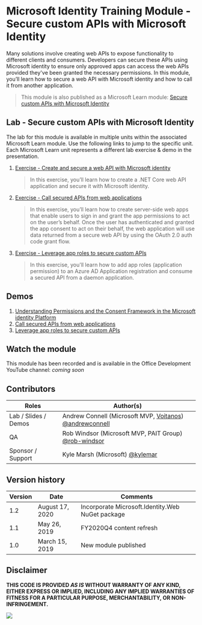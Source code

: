# Microsoft Identity Training Module - Secure custom APIs with Microsoft Identity

Many solutions involve creating web APIs to expose functionality to different clients and consumers. Developers can secure these APIs using Microsoft identity to ensure only approved apps can access the web APIs provided they've been granted the necessary permissions. In this module, you’ll learn how to secure a web API with Microsoft identity and how to call it from another application.

> This module is also published as a Microsoft Learn module: [Secure custom APIs with Microsoft Identity](https://docs.microsoft.com/learn/modules/identity-secure-custom-api)

## Lab - Secure custom APIs with Microsoft Identity

The lab for this module is available in multiple units within the associated Microsoft Learn module. Use the following links to jump to the specific unit. Each Microsoft Learn unit represents a different lab exercise & demo in the presentation.

1. [Exercise - Create and secure a web API with Microsoft identity](https://docs.microsoft.com/learn/modules/identity-secure-custom-api/3-exercise-secure-api-microsoft-identity)

    > In this exercise, you’ll learn how to create a .NET Core web API application and secure it with Microsoft identity.

1. [Exercise - Call secured APIs from web applications](https://docs.microsoft.com/en-us/learn/modules/identity-secure-custom-api/5-exercise-call-secured-apis-web-apps)

    > In this exercise, you’ll learn how to create server-side web apps that enable users to sign in and grant the app permissions to act on the user’s behalf. Once the user has authenticated and granted the app consent to act on their behalf, the web application will use data returned from a secure web API by using the OAuth 2.0 auth code grant flow.

1. [Exercise - Leverage app roles to secure custom APIs](https://docs.microsoft.com/en-us/learn/modules/identity-secure-custom-api/7-exercise-call-secured-apis-daemon-apps)

    > In this exercise, you'll learn how to add app roles (application permission) to an Azure AD Application registration and consume a secured API from a daemon application.

## Demos

1. [Understanding Permissions and the Consent Framework in the Microsoft identity Platform](./demos/01-product-catalog-webapi-app)
1. [Call secured APIs from web applications](./demos/02-call-webapi-from-webapp)
1. [Leverage app roles to secure custom APIs](./demos/03-add-app-roles-to-webapi)

## Watch the module

This module has been recorded and is available in the Office Development YouTube channel: *coming soon*

## Contributors

|        Roles         |                                                    Author(s)                                                     |
| -------------------- | ---------------------------------------------------------------------------------------------------------------- |
| Lab / Slides / Demos | Andrew Connell (Microsoft MVP, [Voitanos](https://www.voitanos.io)) [@andrewconnell](//github.com/andrewconnell) |
| QA                   | Rob Windsor (Microsoft MVP, PAIT Group) [@rob-windsor](//github.com/rob-windsor) |
| Sponsor / Support    | Kyle Marsh (Microsoft) [@kylemar](//github.com/kylemar)                                                          |

## Version history

| Version |      Date       |                     Comments                     |
| ------- | --------------- | ------------------------------------------------ |
| 1.2     | August 17, 2020 | Incorporate Microsoft.Identity.Web NuGet package |
| 1.1     | May 26, 2019    | FY2020Q4 content refresh                         |
| 1.0     | March 15, 2019  | New module published                             |

## Disclaimer

**THIS CODE IS PROVIDED _AS IS_ WITHOUT WARRANTY OF ANY KIND, EITHER EXPRESS OR IMPLIED, INCLUDING ANY IMPLIED WARRANTIES OF FITNESS FOR A PARTICULAR PURPOSE, MERCHANTABILITY, OR NON-INFRINGEMENT.**

<img src="https://telemetry.sharepointpnp.com/TrainingContent/Identity/04%20securing%20custom%20apis" />
